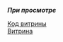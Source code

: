 ***При просмотре***

[Код витрины](https://disk.yandex.ru/i/mrgMIhxXXS_7yQ)<br>
[Витрина](https://disk.yandex.ru/i/jjLCnVQMO8brpg)
